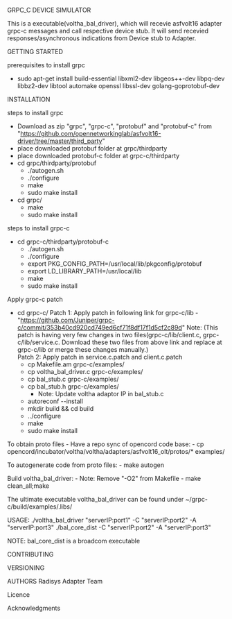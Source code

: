 GRPC_C DEVICE SIMULATOR

 This is a executable(voltha_bal_driver), which will recevie asfvolt16 adapter grpc-c messages and call respective device stub.
 It will send recevied responses/asynchronous indications from Device stub to Adapter.

GETTING STARTED

prerequisites to install grpc
   - sudo apt-get install build-essential libxml2-dev libgeos++-dev libpq-dev libbz2-dev libtool automake openssl libssl-dev golang-goprotobuf-dev


INSTALLATION

steps to install grpc
   - Download as zip "grpc", "grpc-c", "protobuf" and "protobuf-c" from "https://github.com/opennetworkinglab/asfvolt16-driver/tree/master/third_party"
   - place downloaded protobuf folder at grpc/thirdparty
   - place downloaded protobuf-c folder at grpc-c/thirdparty 
   - cd grpc/thirdparty/protobuf
      - ./autogen.sh
      - ./configure
      - make
      - sudo make install
   - cd grpc/
     - make 
     - sudo make install

steps to install grpc-c 
   - cd grpc-c/thirdparty/protobuf-c
     - ./autogen.sh
     - ./configure
     - export PKG_CONFIG_PATH=/usr/local/lib/pkgconfig/protobuf 
     - export LD_LIBRARY_PATH=/usr/local/lib
     - make
     - sudo make install
   
Apply grpc-c patch 
   - cd grpc-c/ 
     Patch 1:
     Apply patch in following link for grpc-c/lib - "https://github.com/Juniper/grpc-c/commit/353b40cd920cd749ed6cf71f8df17f1d5cf2c89d"
     Note:
        (This patch is having very few changes in two files(grpc-c/lib/client.c, grpc-c/lib/service.c. 
         Download these two files from above link and replace at grpc-c/lib or merge these changes manually.)       
     Patch 2:
     Apply patch in service.c.patch and client.c.patch 
     - cp Makefile.am grpc-c/examples/
     - cp voltha_bal_driver.c grpc-c/examples/
     - cp bal_stub.c grpc-c/examples/
     - cp bal_stub.h grpc-c/examples/
         - Note: Update voltha adaptor IP in bal_stub.c
     - autoreconf --install
     - mkdir build && cd build
     - ../configure
     - make
     - sudo make install
   
To obtain proto files - Have a repo sync of opencord code base:
     - cp opencord/incubator/voltha/voltha/adapters/asfvolt16_olt/protos/* examples/

To autogenerate code from proto files:
     - make autogen
       
Build voltha_bal_driver:
     - Note: Remove "-O2" from Makefile
     - make clean_all;make 

The ultimate executable voltha_bal_driver can be found under ~/grpc-c/build/examples/.libs/

USAGE:
    ./voltha_bal_driver "serverIP:port1" -C "serverIP:port2" -A "serverIP:port3"
    ./bal_core_dist -C "serverIP:port2" -A "serverIP:port3"

NOTE: bal_core_dist is a broadcom executable

CONTRIBUTING
     <TBD>
 
VERSIONING
     <TBD>

AUTHORS
     Radisys Adapter Team

Licence
     <TBD>

Acknowledgments
     <TBD>
  

